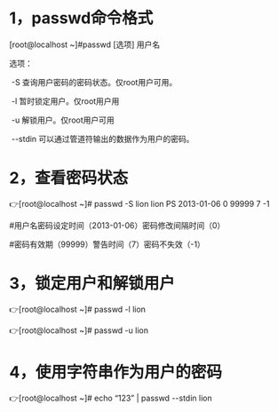 # 1，passwd命令格式

[root@localhost ~]#passwd [选项] 用户名

选项：

​        -S              查询用户密码的密码状态。仅root用户可用。

​        -l               暂时锁定用户。仅root用户用

​        -u              解锁用户。仅root用户可用

​        --stdin      可以通过管道符输出的数据作为用户的密码。

# 2，查看密码状态

:point_right:[root@localhost ~]# passwd -S lion  lion  PS 2013-01-06 0 99999 7 -1

#用户名密码设定时间（2013-01-06）密码修改间隔时间（0）

#密码有效期（99999）警告时间（7）密码不失效（-1）

# 3，锁定用户和解锁用户

:point_right:[root@localhost ~]# passwd -l lion

:point_right:[root@localhost ~]# passwd -u lion

# 4，使用字符串作为用户的密码

:point_right:[root@localhost ~]# echo “123” | passwd --stdin lion
